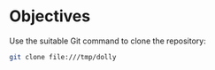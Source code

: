 # Objectives

Use the suitable Git command to clone the repository:

```bash
git clone file:///tmp/dolly
```
